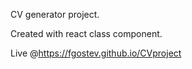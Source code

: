 CV generator project.

Created with react class component.

Live @https://fgostev.github.io/CVproject
